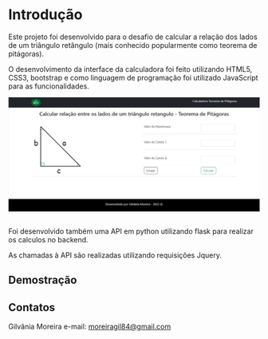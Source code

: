 # Introdução
Este projeto foi desenvolvido para o desafio de calcular a relação dos lados de um triângulo retângulo (mais conhecido popularmente como teorema de pitágoras).


O desenvolvimento da interface da calculadora foi feito utilizando HTML5, CSS3, bootstrap e como linguagem de
programação foi utilizado JavaScript para as funcionalidades.
<p align="center">
  <img src="./frontend/images/index.png" alt="Teorema de Pitágoras" style="width:800px;display: block;"/><br>
</p>
Foi desenvolvido também uma API em python utilizando flask para realizar os calculos no backend.

As chamadas à API são realizadas utilizando requisições Jquery.

## Demostração
## Contatos
Gilvânia Moreira
e-mail: moreiragil84@gmail.com


